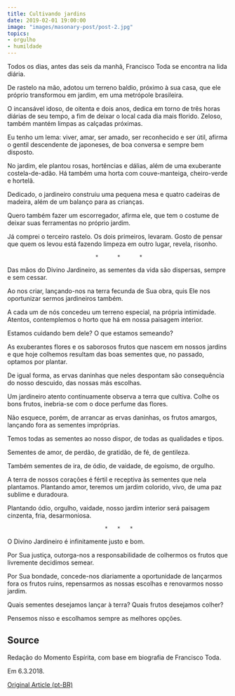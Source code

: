 ```yaml
---
title: Cultivando jardins
date: 2019-02-01 19:00:00
image: "images/masonary-post/post-2.jpg"
topics: 
- orgulho
- humildade
---
```


Todos os dias, antes das seis da manhã, Francisco Toda se encontra na lida
diária.

De rastelo na mão, adotou um terreno baldio, próximo à sua casa, que ele
próprio transformou em jardim, em uma metrópole brasileira.

O incansável idoso, de oitenta e dois anos, dedica em torno de três horas
diárias de seu tempo, a fim de deixar o local cada dia mais florido. Zeloso,
também mantém limpas as calçadas próximas.

Eu tenho um lema: viver, amar, ser amado, ser reconhecido e ser útil, afirma o
gentil descendente de japoneses, de boa conversa e sempre bem disposto.

No jardim, ele plantou rosas, hortências e dálias, além de uma exuberante
costela-de-adão. Há também uma horta com couve-manteiga, cheiro-verde e
hortelã.

Dedicado, o jardineiro construiu uma pequena mesa e quatro cadeiras de madeira,
além de um balanço para as crianças.

­Quero também fazer um escorregador, afirma ele, que tem o costume de deixar
suas ferramentas no próprio jardim.

Já comprei o terceiro rastelo. Os dois primeiros, levaram. Gosto de pensar que
quem os levou está fazendo limpeza em outro lugar, revela, risonho.

                                *      *      *

Das mãos do Divino Jardineiro, as sementes da vida são dispersas, sempre e sem
cessar.

Ao nos criar, lançando-nos na terra fecunda de Sua obra, quis Ele nos
oportunizar sermos jardineiros também.

A cada um de nós concedeu um terreno especial, na própria intimidade. Atentos,
contemplemos o horto que há em nossa paisagem interior.

Estamos cuidando bem dele? O que estamos semeando?

As exuberantes flores e os saborosos frutos que nascem em nossos jardins e que
hoje colhemos resultam das boas sementes que, no passado, optamos por plantar.

De igual forma, as ervas daninhas que neles despontam são consequência do nosso
descuido, das nossas más escolhas.

Um jardineiro atento continuamente observa a terra que cultiva. Colhe os bons
frutos, inebria-se com o doce perfume das flores.

Não esquece, porém, de arrancar as ervas daninhas, os frutos amargos, lançando
fora as sementes impróprias.

Temos todas as sementes ao nosso dispor, de todas as qualidades e tipos.

Sementes de amor, de perdão, de gratidão, de fé, de gentileza.

Também sementes de ira, de ódio, de vaidade, de egoísmo, de orgulho.

A terra de nossos corações é fértil e receptiva às sementes que nela plantamos.
Plantando amor, teremos um jardim colorido, vivo, de uma paz sublime e
duradoura.

Plantando ódio, orgulho, vaidade, nosso jardim interior será paisagem cinzenta,
fria, desarmoniosa.

                                   *   *   *

O Divino Jardineiro é infinitamente justo e bom.

Por Sua justiça, outorga-nos a responsabilidade de colhermos os frutos que
livremente decidimos semear.

Por Sua bondade, concede-nos diariamente a oportunidade de lançarmos fora os
frutos ruins, repensarmos as nossas escolhas e renovarmos nosso jardim.

Quais sementes desejamos lançar à terra? Quais frutos desejamos colher?

Pensemos nisso e escolhamos sempre as melhores opções.

## Source
Redação do Momento Espírita, com
base em biografia de Francisco Toda.

Em 6.3.2018. 


[Original Article (pt-BR)](http://momento.com.br/pt/ler_texto.php?id=5362)
